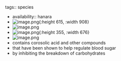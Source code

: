 tags:: species

- availability:: hanara
- ![image.png](https://peach-geographical-bat-397.mypinata.cloud/ipfs/QmULSVHQveKdkjvkKJbEPfUKVA5Utd8t4mgmuSyEdUXCse){:height 615, :width 908}
- ![image.png](https://peach-geographical-bat-397.mypinata.cloud/ipfs/QmZ33m8ad7ghAxBfwDg9jNhzkFyHAcyYXmMMY27ZvAY7jU)
- ![image.png](https://peach-geographical-bat-397.mypinata.cloud/ipfs/QmU5mQEPQok29eT2J1DnF1c1hdrKiPfvFFYt84j2jtH2DV){:height 355, :width 676}
- ![image.png](https://peach-geographical-bat-397.mypinata.cloud/ipfs/QmYKsNfZ9H6XWLLPL5M1H4kEqgbSCrCshBZr68xsuEhttj)
- contains corosolic acid and other compounds
- that have been shown to help regulate blood sugar
- by inhibiting the breakdown of carbohydrates